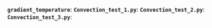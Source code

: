 **`gradient_temperature`**:
**`Convection_test_1.py`**:
**`Convection_test_2.py`**:
**`Convection_test_3.py`**:

